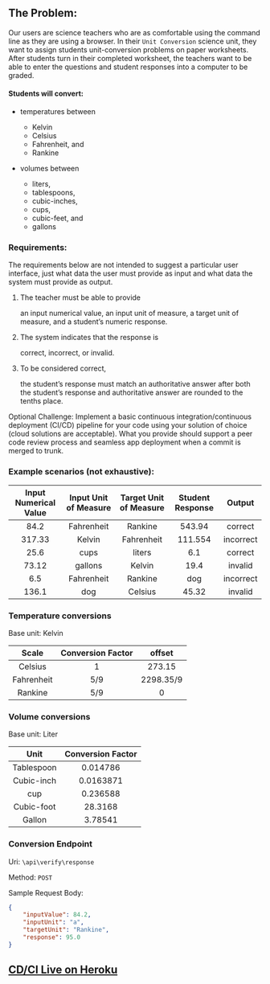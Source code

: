 ## The Problem:
Our users are science teachers who are as comfortable using the command line as they are using a browser. 
In their `Unit Conversion` science unit,
they want to assign students unit-conversion problems on paper worksheets. After students turn in their completed worksheet, 
the teachers want to be able to enter the questions and student responses into a computer to be graded. 

#### Students will convert:
* temperatures between 
    
    * Kelvin
    * Celsius
    * Fahrenheit, and 
    * Rankine

* volumes between 

    * liters, 
    * tablespoons, 
    * cubic-inches, 
    * cups, 
    * cubic-feet, and 
    * gallons
    
### Requirements:
The requirements below are not intended to suggest a particular user interface, just what data the user must provide as input and what data the system must provide as output.

1. The teacher must be able to provide 

    an input numerical value, an input unit of measure, a target unit of measure, and a student’s numeric response.
    
2. The system indicates that the response is 
    
    correct, incorrect, or invalid. 
    
3. To be considered correct, 
    
    the student’s response must match an authoritative answer after both the student’s response and authoritative answer are rounded to the tenths place.

Optional Challenge: Implement a basic continuous integration/continuous deployment (CI/CD) pipeline for your code using your solution of choice
(cloud solutions are acceptable). What you provide should support a peer code review process and seamless app deployment when a commit is merged to trunk.

### Example scenarios (not exhaustive):
|Input Numerical Value |Input Unit of Measure |Target Unit of Measure |Student Response |Output
| :--------: | :--------: | :--------: | :--------: | :--------: | 
| 84.2       | Fahrenheit | Rankine | 543.94 | correct |
| 317.33 | Kelvin | Fahrenheit | 111.554 | incorrect |
| 25.6 | cups  | liters | 6.1 | correct |
| 73.12 | gallons | Kelvin | 19.4 | invalid |
| 6.5 | Fahrenheit | Rankine | dog | incorrect |
| 136.1 | dog | Celsius | 45.32 | invalid |

### Temperature conversions

Base unit: Kelvin

| Scale | Conversion Factor | offset |
| :----: | :----: | :----: |
| Celsius | 1 | 273.15 |
| Fahrenheit | 5/9 | 2298.35/9 |
| Rankine | 5/9 | 0 |

### Volume conversions

Base unit: Liter

| Unit | Conversion Factor | 
| :----: | :----: |
| Tablespoon | 0.014786 |
| Cubic-inch | 0.0163871 |
| cup | 0.236588 |
| Cubic-foot | 28.3168 |
| Gallon | 3.78541 |

### Conversion Endpoint

Uri: `\api\verify\response`

Method: `POST`

Sample Request Body:

```json
{
	"inputValue": 84.2,
	"inputUnit": "a",
	"targetUnit": "Rankine",
	"response": 95.0
}
```

## [CD/CI Live on Heroku](https://unit-conversion-challenge.herokuapp.com)


